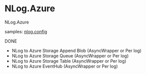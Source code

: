 # NLog.Azure


NLog.Azure  

samples: [nlog.config](https://gist.github.com/Itoktsnhc/ee2a5ac1c43b84ed1d37689695383e25)




DONE

- NLog to Azure Storage Append Blob (AsyncWrapper or Per log)
- NLog to Azure Storage Queue (AsyncWrapper or Per log)
- NLog to Azure Storage Table (AsyncWrapper or Per log)
- NLog to Azure EventHub (AsyncWrapper or Per log)

